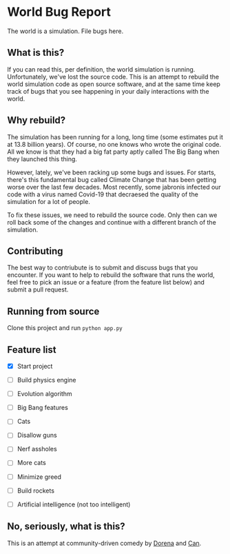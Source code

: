 # World Bug Report

The world is a simulation. File bugs here.

## What is this?

If you can read this, per definition, the world simulation is running. Unfortunately, we've lost the source code. This is an attempt to rebuild the world simulation code as open source software, and at the same time keep track of bugs that you see happening in your daily interactions with the world.


## Why rebuild?

The simulation has been running for a long, long time (some estimates put it at 13.8 billion years). Of course, no one knows who wrote the original code. All we know is that they had a big fat party aptly called The Big Bang when they launched this thing.

However, lately, we've been racking up some bugs and issues. For starts, there's this fundamental bug called Climate Change that has been getting worse over the last few decades. Most recently, some jabronis infected our code with a virus named Covid-19 that decraesed the quality of the simulation for a lot of people.

To fix these issues, we need to rebuild the source code. Only then can we roll back some of the changes and continue with a different branch of the simulation.


## Contributing

The best way to contriubute is to submit and discuss bugs that you encounter. If you want to help to rebuild the software that runs the world, feel free to pick an issue or a feature (from the feature list below) and submit a pull request.


## Running from source

Clone this project and run `python app.py`


## Feature list

- [x] Start project
- [ ] Build physics engine
- [ ] Evolution algorithm
- [ ] Big Bang features
- [ ] Cats
- [ ] Disallow guns
- [ ] Nerf assholes
- [ ] More cats
- [ ] Minimize greed
- [ ] Build rockets
- [ ] Artificial intelligence (not too intelligent)


## No, seriously, what is this?

This is an attempt at community-driven comedy by [Dorena](https://twitter.com/dorenanagel) and [Can](https://twitter.com/canolcer).
